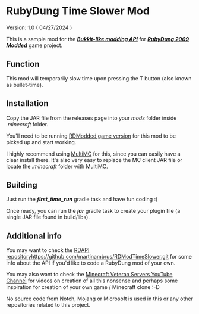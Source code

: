 RubyDung Time Slower Mod
========================
Version: 1.0 ( 04/27/2024 )

This is a sample mod for the ***[Bukkit-like modding API](https://github.com/martinambrus/RDApi)*** for ***[RubyDung 2009 Modded](https://github.com/martinambrus/RDModded)*** game project.

Function
--------

This mod will temporarily slow time upon pressing the T button (also known as bullet-time).

Installation
------------
Copy the JAR file from the releases page into your *mods* folder inside *.minecraft* folder.

You'll need to be running [RDModded game version](https://github.com/martinambrus/RDModded) for this mod to be picked up and start working.

I highly recommend using [MultiMC](https://multimc.org/) for this, since you can easily have a clear install there. It's also very easy to replace the MC client JAR file or locate the *.minecraft* folder with MultiMC.

Building
--------
Just run the ***first_time_run*** gradle task and have fun coding :)

Once ready, you can run the ***jar*** gradle task to create your plugin file (a single JAR file found in build/libs).

Additional info
---------------

You may want to check the [RDAPI repository]()https://github.com/martinambrus/RDModTimeSlower.git for some info about the API if you'd like to code a RubyDung mod of your own.

You may also want to check the [Minecraft Veteran Servers YouTube Channel](https://www.youtube.com/channel/UCMiKrpX4ViX4PGBOq1UXlvQ) for videos on creation of all this nonsense and perhaps some inspiration for creation of your own game / Minecraft clone :-D 

No source code from Notch, Mojang or Microsoft is used in this or any other repositories related to this project.